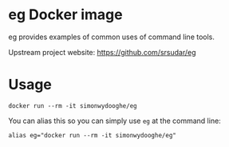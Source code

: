 # eg Docker image

eg provides examples of common uses of command line tools.

Upstream project website: https://github.com/srsudar/eg

# Usage

```
docker run --rm -it simonwydooghe/eg
```

You can alias this so you can simply use `eg` at the command line:
```
alias eg="docker run --rm -it simonwydooghe/eg"
```
